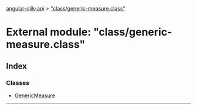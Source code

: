 [angular-qlik-api](../README.md) > ["class/generic-measure.class"](../modules/_class_generic_measure_class_.md)

# External module: "class/generic-measure.class"

## Index

### Classes

* [GenericMeasure](../classes/_class_generic_measure_class_.genericmeasure.md)

---

